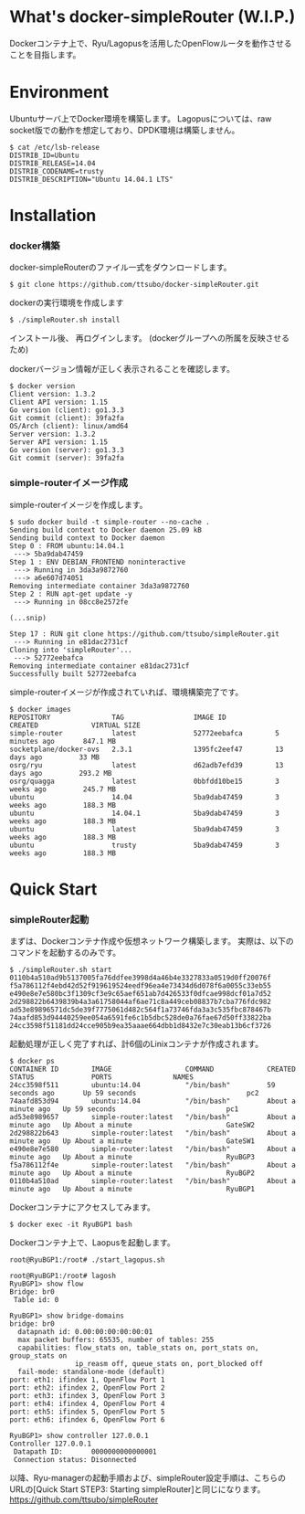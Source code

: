 What's docker-simpleRouter (W.I.P.)
==========
Dockerコンテナ上で、Ryu/Lagopusを活用したOpenFlowルータを動作させることを目指します。

Environment
==========
Ubuntuサーバ上でDocker環境を構築します。
Lagopusについては、raw socket版での動作を想定しており、DPDK環境は構築しません。

	$ cat /etc/lsb-release 
	DISTRIB_ID=Ubuntu
	DISTRIB_RELEASE=14.04
	DISTRIB_CODENAME=trusty
	DISTRIB_DESCRIPTION="Ubuntu 14.04.1 LTS"

Installation
==========
### docker構築
docker-simpleRouterのファイル一式をダウンロードします。

	$ git clone https://github.com/ttsubo/docker-simpleRouter.git

dockerの実行環境を作成します

	$ ./simpleRouter.sh install

インストール後、 再ログインします。
(dockerグループへの所属を反映させるため)

dockerバージョン情報が正しく表示されることを確認します。

	$ docker version
	Client version: 1.3.2
	Client API version: 1.15
	Go version (client): go1.3.3
	Git commit (client): 39fa2fa
	OS/Arch (client): linux/amd64
	Server version: 1.3.2
	Server API version: 1.15
	Go version (server): go1.3.3
	Git commit (server): 39fa2fa


### simple-routerイメージ作成
simple-routerイメージを作成します。

	$ sudo docker build -t simple-router --no-cache .
	Sending build context to Docker daemon 25.09 kB
	Sending build context to Docker daemon 
	Step 0 : FROM ubuntu:14.04.1
	 ---> 5ba9dab47459
	Step 1 : ENV DEBIAN_FRONTEND noninteractive
	 ---> Running in 3da3a9872760
	 ---> a6e607d74051
	Removing intermediate container 3da3a9872760
	Step 2 : RUN apt-get update -y
	 ---> Running in 08cc8e2572fe

	(...snip)

	Step 17 : RUN git clone https://github.com/ttsubo/simpleRouter.git
	 ---> Running in e81dac2731cf
	Cloning into 'simpleRouter'...
	 ---> 52772eebafca
	Removing intermediate container e81dac2731cf
	Successfully built 52772eebafca


simple-routerイメージが作成されていれば、環境構築完了です。

	$ docker images
	REPOSITORY               TAG                 IMAGE ID            CREATED             VIRTUAL SIZE
	simple-router            latest              52772eebafca        5 minutes ago       847.1 MB
	socketplane/docker-ovs   2.3.1               1395fc2eef47        13 days ago         33 MB
	osrg/ryu                 latest              d62adb7efd39        13 days ago         293.2 MB
	osrg/quagga              latest              0bbfdd10be15        3 weeks ago         245.7 MB
	ubuntu                   14.04               5ba9dab47459        3 weeks ago         188.3 MB
	ubuntu                   14.04.1             5ba9dab47459        3 weeks ago         188.3 MB
	ubuntu                   latest              5ba9dab47459        3 weeks ago         188.3 MB
	ubuntu                   trusty              5ba9dab47459        3 weeks ago         188.3 MB
 


Quick Start
===========
### simpleRouter起動
まずは、Dockerコンテナ作成や仮想ネットワーク構築します。
実際は、以下のコマンドを起動するのみです。

	$ ./simpleRouter.sh start
	0110b4a510ad9b5137005fa76ddfee3998d4a46b4e3327833a0519d0ff20076f
	f5a786112f4ebd42d52f919619524eedf96ea4e73434d6d078f6a0055c33eb55
	e490e8e7e580bc3f1309cf3e9c65aef651ab7d426533f0dfcae998dcf01a7d52
	2d298822b6439839b4a3a61758044af6ae71c8a449ceb08837b7cba776fdc982
	ad53e89896571dc5de39f7775061d482c564f1a73746fda3a3c535fbc878467b
	74aafd853d94440259ee054a6591fe6c1b5dbc528de0a76fae67d50ff33822ba
	24cc3598f51181dd24cce905b9ea35aaae664dbb1d8432e7c30eab13b6cf3726

起動処理が正しく完了すれば、計6個のLinixコンテナが作成されます。

	$ docker ps
	CONTAINER ID        IMAGE                  COMMAND             CREATED              STATUS              PORTS               NAMES
	24cc3598f511        ubuntu:14.04           "/bin/bash"         59 seconds ago       Up 59 seconds                           pc2                 
	74aafd853d94        ubuntu:14.04           "/bin/bash"         About a minute ago   Up 59 seconds                           pc1                 
	ad53e8989657        simple-router:latest   "/bin/bash"         About a minute ago   Up About a minute                       GateSW2             
	2d298822b643        simple-router:latest   "/bin/bash"         About a minute ago   Up About a minute                       GateSW1             
	e490e8e7e580        simple-router:latest   "/bin/bash"         About a minute ago   Up About a minute                       RyuBGP3             
	f5a786112f4e        simple-router:latest   "/bin/bash"         About a minute ago   Up About a minute                       RyuBGP2             
	0110b4a510ad        simple-router:latest   "/bin/bash"         About a minute ago   Up About a minute                       RyuBGP1

Dockerコンテナにアクセスしてみます。

	$ docker exec -it RyuBGP1 bash

Dockerコンテナ上で、Laopusを起動します。

	root@RyuBGP1:/root# ./start_lagopus.sh 

	root@RyuBGP1:/root# lagosh
	RyuBGP1> show flow
	Bridge: br0
	 Table id: 0
	
	RyuBGP1> show bridge-domains 
	bridge: br0
	  datapnath id: 0.00:00:00:00:00:01
	  max packet buffers: 65535, number of tables: 255
	  capabilities: flow_stats on, table_stats on, port_stats on, group_stats on
	                ip_reasm off, queue_stats on, port_blocked off
	  fail-mode: standalone-mode (default)
	port: eth1: ifindex 1, OpenFlow Port 1
	port: eth2: ifindex 2, OpenFlow Port 2
	port: eth3: ifindex 3, OpenFlow Port 3
	port: eth4: ifindex 4, OpenFlow Port 4
	port: eth5: ifindex 5, OpenFlow Port 5
	port: eth6: ifindex 6, OpenFlow Port 6
	
	RyuBGP1> show controller 127.0.0.1
	Controller 127.0.0.1
	 Datapath ID:       0000000000000001
	 Connection status: Disonnected

以降、Ryu-managerの起動手順および、simpleRouter設定手順は、こちらのURLの[Quick Start STEP3: Starting simpleRouter]と同じになります。
https://github.com/ttsubo/simpleRouter
